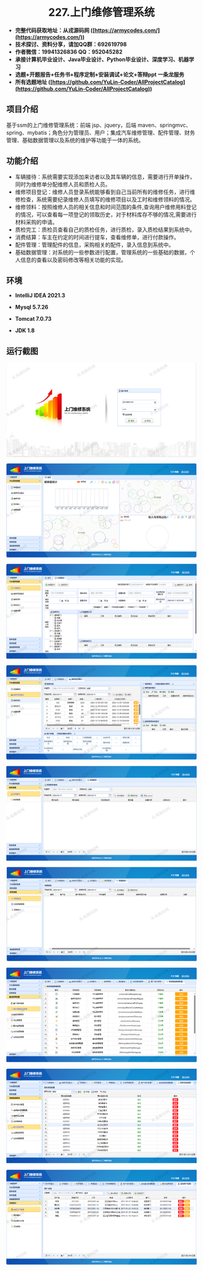 <p><h1 align="center">227.上门维修管理系统</h1></p>

- <b>完整代码获取地址：从戎源码网 ([https://armycodes.com/](https://armycodes.com/))</b>
- <b>技术探讨、资料分享，请加QQ群：692619798</b> 
- <b>作者微信：19941326836  QQ：952045282</b> 
- <b>承接计算机毕业设计、Java毕业设计、Python毕业设计、深度学习、机器学习</b>
- <b>选题+开题报告+任务书+程序定制+安装调试+论文+答辩ppt 一条龙服务</b>
- <b>所有选题地址 ([https://github.com/YuLin-Coder/AllProjectCatalog](https://github.com/YuLin-Coder/AllProjectCatalog)) </b>

## 项目介绍
基于ssm的上门维修管理系统：前端 jsp、jquery，后端 maven、springmvc、spring、mybatis；角色分为管理员、用户；集成汽车维修管理、配件管理、财务管理、基础数据管理以及系统的维护等功能于一体的系统。

## 功能介绍

- 车辆接待：系统需要实现添加来访者以及其车辆的信息，需要进行开单操作，同时为维修单分配维修人员和质检人员。
- 维修项目登记：维修人员登录系统能够看到自己当前所有的维修任务，进行维修检查，系统需要纪录维修人员填写的维修项目以及工时和维修领料的情况。
- 维修领料：按照维修人员的相关信息和时间范围的条件,查询用户维修用料登记的情况，可以查看每一项登记的领取历史，对于材料库存不够的情况,需要进行材料采购的申请。
- 质检完工：质检员查看自己的质检任务，进行质检，录入质检结果到系统中。
- 消费结算：车主在约定的时间进行提车，查看维修单，进行付款操作。
- 配件管理：管理配件的信息，采购相关的配件，录入信息到系统中。
- 基础数据管理：对系统的一些参数进行配置，管理系统的一些基础的数据，个人信息的查看以及密码修改等相关功能的实现。

## 环境

- <b>IntelliJ IDEA 2021.3</b>

- <b>Mysql 5.7.26</b>

- <b>Tomcat 7.0.73</b>

- <b>JDK 1.8</b>


## 运行截图
![](screenshot/1.png)

![](screenshot/2.png)

![](screenshot/3.png)

![](screenshot/4.png)

![](screenshot/5.png)

![](screenshot/6.png)

![](screenshot/7.png)

![](screenshot/8.png)

![](screenshot/9.png)
